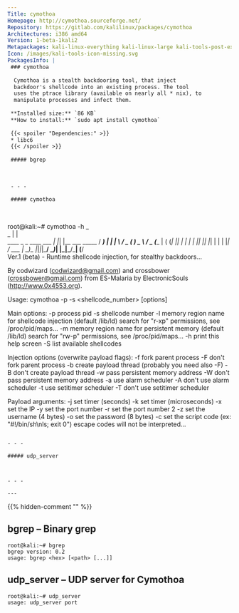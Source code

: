 ```yaml
---
Title: cymothoa
Homepage: http://cymothoa.sourceforge.net/
Repository: https://gitlab.com/kalilinux/packages/cymothoa
Architectures: i386 amd64
Version: 1-beta-1kali2
Metapackages: kali-linux-everything kali-linux-large kali-tools-post-exploitation 
Icon: /images/kali-tools-icon-missing.svg
PackagesInfo: |
 ### cymothoa
 
  Cymothoa is a stealth backdooring tool, that inject
  backdoor's shellcode into an existing process. The tool
  uses the ptrace library (available on nearly all * nix), to
  manipulate processes and infect them.
 
 **Installed size:** `86 KB`  
 **How to install:** `sudo apt install cymothoa`  
 
 {{< spoiler "Dependencies:" >}}
 * libc6 
 {{< /spoiler >}}
 
 ##### bgrep
 
 
 
 - - -
 
 ##### cymothoa
 
 
 ```
 root@kali:~# cymothoa -h
                               _                 
                           _  | |                
   ____ _   _ ____   ___ _| |_| |__   ___  _____ 
  / ___) | | |    \ / _ (_   _)  _ \ / _ \(____ |
 ( (___| |_| | | | | |_| || |_| | | | |_| / ___ |
  \____)\__  |_|_|_|\___/  \__)_| |_|\___/\_____|
       (____/  
 Ver.1 (beta) - Runtime shellcode injection, for stealthy backdoors...
 
 By codwizard (codwizard@gmail.com) and crossbower (crossbower@gmail.com)
 from ES-Malaria by ElectronicSouls (http://www.0x4553.org).
 
 Usage:
 	cymothoa -p <pid> -s <shellcode_number> [options]
 
 Main options:
 	-p	process pid
 	-s	shellcode number
 	-l	memory region name for shellcode injection (default /lib/ld)
 	  	search for "r-xp" permissions, see /proc/pid/maps...
 	-m	memory region name for persistent memory (default /lib/ld)
 	  	search for "rw-p" permissions, see /proc/pid/maps...
 	-h	print this help screen
 	-S	list available shellcodes
 
 Injection options (overwrite payload flags):
 	-f	fork parent process
 	-F	don't fork parent process
 	-b	create payload thread (probably you need also -F)
 	-B	don't create payload thread
 	-w	pass persistent memory address
 	-W	don't pass persistent memory address
 	-a	use alarm scheduler
 	-A	don't use alarm scheduler
 	-t	use setitimer scheduler
 	-T	don't use setitimer scheduler
 
 Payload arguments:
 	-j	set timer (seconds)
 	-k	set timer (microseconds)
 	-x	set the IP
 	-y	set the port number
 	-r	set the port number 2
 	-z	set the username (4 bytes)
 	-o	set the password (8 bytes)
 	-c	set the script code (ex: "#!/bin/sh\nls; exit 0")
 	  	escape codes will not be interpreted...
 ```
 
 - - -
 
 ##### udp_server
 
 
 
 - - -
 
---
```

{{% hidden-comment "<!--Do not edit anything above this line-->" %}}

## bgrep – Binary grep

```
root@kali:~# bgrep
bgrep version: 0.2
usage: bgrep <hex> [<path> [...]]
```

## udp_server – UDP server for Cymothoa

```
root@kali:~# udp_server
usage: udp_server port
```
